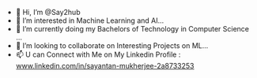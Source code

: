 - 👋 Hi, I’m @Say2hub
- 👀 I’m interested in Machine Learning and AI...
- 🌱 I’m currently doing my Bachelors of Technology in Computer Science ...
- 💞️ I’m looking to collaborate on Interesting Projects on ML...
- 📫 U can Connect with Me on My Linkedin Profile : www.linkedin.com/in/sayantan-mukherjee-2a8733253

<!---
Say2hub/Say2hub is a ✨ special ✨ repository because its `README.md` (this file) appears on your GitHub profile.
You can click the Preview link to take a look at your changes.
--->
